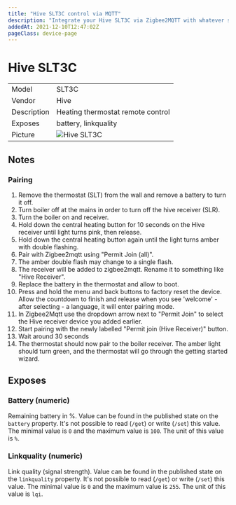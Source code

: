 ```yaml
---
title: "Hive SLT3C control via MQTT"
description: "Integrate your Hive SLT3C via Zigbee2MQTT with whatever smart home infrastructure you are using without the vendor's bridge or gateway."
addedAt: 2021-12-10T12:47:02Z
pageClass: device-page
---
```


<!-- !!!! -->
<!-- ATTENTION: This file is auto-generated through docgen! -->
<!-- You can only edit the "Notes"-Section between the two comment lines "Notes BEGIN" and "Notes END". -->
<!-- Do not use h1 or h2 heading within "## Notes"-Section. -->
<!-- !!!! -->

# Hive SLT3C

|     |     |
|-----|-----|
| Model | SLT3C  |
| Vendor  | Hive  |
| Description | Heating thermostat remote control |
| Exposes | battery, linkquality |
| Picture | ![Hive SLT3C](https://www.zigbee2mqtt.io/images/devices/SLT3C.jpg) |


<!-- Notes BEGIN: You can edit here. Add "## Notes" headline if not already present. -->
## Notes

### Pairing
1. Remove the thermostat (SLT) from the wall and remove a battery to turn it off.
2. Turn boiler off at the mains in order to turn off the hive receiver (SLR).
3. Turn the boiler on and receiver.
4. Hold down the central heating button for 10 seconds on the Hive receiver until light turns pink, then release.
5. Hold down the central heating button again until the light turns amber with double flashing.
6. Pair with Zigbee2mqtt using "Permit Join (all)".
7. The amber double flash may change to a single flash.
8. The receiver will be added to zigbee2mqtt. Rename it to something like "Hive Receiver".
9. Replace the battery in the thermostat and allow to boot.
10. Press and hold the menu and back buttons to factory reset the device. Allow the countdown to finish and release when you see 'welcome' - after selecting - a language, it will enter pairing mode.
11. In Zigbee2Mqtt use the dropdown arrow next to "Permit Join" to select the Hive receiver device you added earlier.
12. Start pairing with the newly labelled "Permit join (Hive Receiver)" button.
13. Wait around 30 seconds
14. The thermostat should now pair to the boiler receiver. The amber light should turn green, and the thermostat will go through the getting started wizard.
<!-- Notes END: Do not edit below this line -->



## Exposes

### Battery (numeric)
Remaining battery in %.
Value can be found in the published state on the `battery` property.
It's not possible to read (`/get`) or write (`/set`) this value.
The minimal value is `0` and the maximum value is `100`.
The unit of this value is `%`.

### Linkquality (numeric)
Link quality (signal strength).
Value can be found in the published state on the `linkquality` property.
It's not possible to read (`/get`) or write (`/set`) this value.
The minimal value is `0` and the maximum value is `255`.
The unit of this value is `lqi`.

